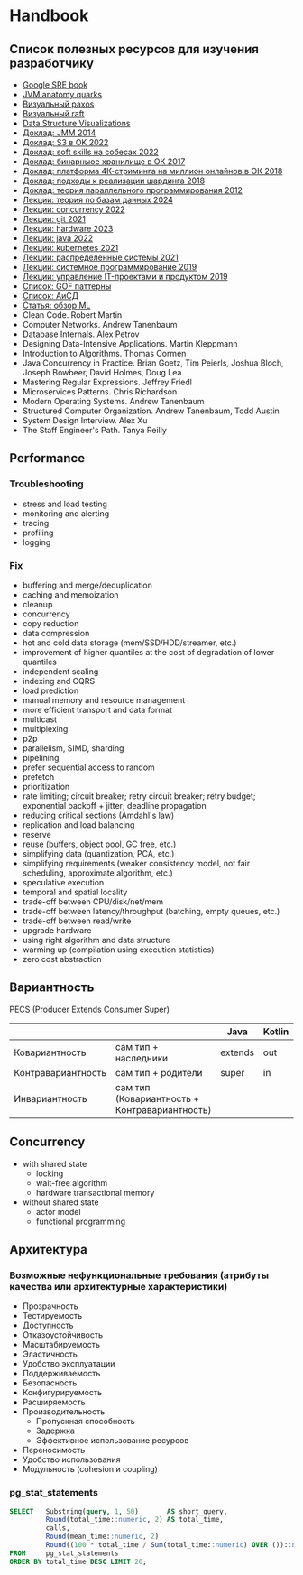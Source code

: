 # Handbook

## Список полезных ресурсов для изучения разработчику
- [Google SRE book](https://sre.google/sre-book/foreword/)
- [JVM anatomy quarks](https://shipilev.net/jvm/anatomy-quarks/)
- [Визуальный paxos](https://isaacwr.github.io/thesecretlivesofdata/paxos/)
- [Визуальный raft](http://thesecretlivesofdata.com/raft/)
- [Data Structure Visualizations](https://www.cs.usfca.edu/~galles/visualization/Algorithms.html)
- [Доклад: JMM 2014](https://www.youtube.com/watch?v=iB2N8aqwtxc)
- [Доклад: S3 в OK 2022](https://www.youtube.com/watch?v=N3mbocqCtsk)
- [Доклад: soft skills на собесах 2022](https://www.youtube.com/watch?v=S-jQIYp38tc)
- [Доклад: бинарныое хранилище в ОК 2017](https://www.youtube.com/watch?v=Hs2txKgnpAk)
- [Доклад: платформа 4К-стриминга на миллион онлайнов в ОК 2018](https://www.youtube.com/watch?v=pqz_qld6jVA)
- [Доклад: подходы к реализации шардинга 2018](https://www.youtube.com/watch?v=DfaTNXCsYRg)
- [Доклад: теория параллельного программирования 2012](https://www.youtube.com/watch?v=D8DXW7wlGDE)
- [Лекции: теория по базам данных 2024](https://www.youtube.com/playlist?list=PLzWf2xLEjn8ZBtdz9sLbBBnNo1FtvQe30)
- [Лекции: concurrency 2022](https://www.youtube.com/playlist?list=PL4_hYwCyhAva37lNnoMuBcKRELso5nvBm)
- [Лекции: git 2021](https://www.youtube.com/playlist?list=PLDyvV36pndZFHXjXuwA_NywNrVQO0aQqb)
- [Лекции: hardware 2023](https://www.youtube.com/watch?v=czl3NwGNuHg&list=PLcXpxQEvs8cPCuSy7hliyFXI1l829u7RZ)
- [Лекции: java 2022](https://www.youtube.com/playlist?list=PLlb7e2G7aSpTCB2OxGlezpgOXwq4xer7Z)
- [Лекции: kubernetes 2021](https://www.youtube.com/playlist?list=PL8D2P0ruohOBSA_CDqJLflJ8FLJNe26K-)
- [Лекции: распределенные системы 2021](https://www.youtube.com/playlist?list=PL4_hYwCyhAvaYKF6HkyCximCvlExxxnrC)
- [Лекции: системное программирование 2019](https://www.youtube.com/playlist?list=PLrCZzMib1e9pOdLmE2qtMgL3QMEIrxyu7)
- [Лекции: управление IT-проектами и продуктом 2019](https://www.youtube.com/playlist?list=PLrCZzMib1e9oUFO9saNfPAqBjpQW8v9I-)
- [Список: GOF паттерны](https://refactoring.guru/ru/design-patterns)
- [Список: АиСД](https://www.geeksforgeeks.org/learn-data-structures-and-algorithms-dsa-tutorial/)
- [Статья: обзор ML](https://vas3k.ru/blog/machine_learning/)
- Clean Code. Robert Martin
- Computer Networks. Andrew Tanenbaum
- Database Internals. Alex Petrov
- Designing Data-Intensive Applications. Martin Kleppmann
- Introduction to Algorithms. Thomas Cormen
- Java Concurrency in Practice. Brian Goetz, Tim Peierls, Joshua Bloch, Joseph Bowbeer, David Holmes, Doug Lea
- Mastering Regular Expressions. Jeffrey Friedl
- Microservices Patterns. Chris Richardson
- Modern Operating Systems. Andrew Tanenbaum
- Structured Computer Organization. Andrew Tanenbaum, Todd Austin
- System Design Interview. Alex Xu
- The Staff Engineer's Path. Tanya Reilly

## Performance

### Troubleshooting
- stress and load testing
- monitoring and alerting
- tracing
- profiling
- logging

### Fix
- buffering and merge/deduplication
- caching and memoization
- cleanup
- concurrency
- copy reduction
- data compression
- hot and cold data storage (mem/SSD/HDD/streamer, etc.)
- improvement of higher quantiles at the cost of degradation of lower quantiles
- independent scaling
- indexing and CQRS
- load prediction
- manual memory and resource management
- more efficient transport and data format
- multicast
- multiplexing
- p2p
- parallelism, SIMD, sharding
- pipelining
- prefer sequential access to random
- prefetch
- prioritization
- rate limiting; circuit breaker; retry circuit breaker; retry budget; exponential backoff + jitter; deadline propagation
- reducing critical sections (Amdahl's law)
- replication and load balancing
- reserve
- reuse (buffers, object pool, GC free, etc.)
- simplifying data (quantization, PCA, etc.)
- simplifying requirements (weaker consistency model, not fair scheduling, approximate algorithm, etc.)
- speculative execution
- temporal and spatial locality
- trade-off between CPU/disk/net/mem
- trade-off between latency/throughput (batching, empty queues, etc.)
- trade-off between read/write
- upgrade hardware
- using right algorithm and data structure
- warming up (compilation using execution statistics)
- zero cost abstraction

## Вариантность

PECS (Producer Extends Consumer Super)

|                    |                                               | Java    | Kotlin | Scala |
|--------------------|-----------------------------------------------|---------|--------|-------|
| Ковариантность     | сам тип + наследники                          | extends | out    | +     |
| Контравариантность | сам тип + родители                            | super   | in     | -     |
| Инвариантность     | сам тип (Ковариантность + Контравариантность) |         |        |       |

## Concurrency
- with shared state
    + locking
    + wait-free algorithm
    + hardware transactional memory
- without shared state
    + actor model
    + functional programming

## Архитектура

### Возможные нефункциональные требования (атрибуты качества или архитектурные характеристики)
- Прозрачность
- Тестируемость
- Доступность
- Отказоустойчивость
- Масштабируемость
- Эластичность
- Удобство эксплуатации
- Поддерживаемость
- Безопасность
- Конфигурируемость
- Расширяемость
- Производительность
    + Пропускная способность
    + Задержка
    + Эффективное использование ресурсов
- Переносимость
- Удобство использования
- Модульность (cohesion и coupling)

### pg_stat_statements
```sql
SELECT   Substring(query, 1, 50)       AS short_query,
         Round(total_time::numeric, 2) AS total_time,
         calls,
         Round(mean_time::numeric, 2)                                             AS mean,
         Round((100 * total_time / Sum(total_time::numeric) OVER ())::numeric, 2) AS percentage_cpu
FROM     pg_stat_statements
ORDER BY total_time DESC LIMIT 20; 
```
